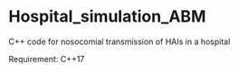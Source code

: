 # Hospital_simulation_ABM
C++ code for nosocomial transmission of HAIs in a hospital

Requirement:
C++17
